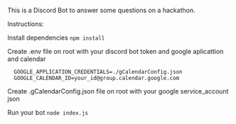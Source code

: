 This is a Discord Bot to answer some questions on a hackathon.

Instructions:

Install dependencies
 ```npm install```

 Create .env file on root with your discord bot token and google aplicattion and calendar
  ```TOKEN=YOUR_DISCORD_BOT_TOKEN_HERE
    GOOGLE_APPLICATION_CREDENTIALS=./gCalendarConfig.json
    GOOGLE_CALENDAR_ID=your_id@group.calendar.google.com
  ```

  Create .gCalendarConfig.json file on root with your google service_account json

  Run your bot
   ```node index.js```

